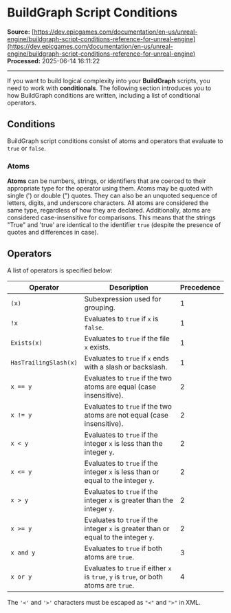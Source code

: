 # BuildGraph Script Conditions

**Source:** [https://dev.epicgames.com/documentation/en-us/unreal-engine/buildgraph-script-conditions-reference-for-unreal-engine](https://dev.epicgames.com/documentation/en-us/unreal-engine/buildgraph-script-conditions-reference-for-unreal-engine)  
**Processed:** 2025-06-14 16:11:22

---

If you want to build logical complexity into your **BuildGraph** scripts, you need to work with **conditionals**. The following section introduces you to how BuildGraph conditions are written, including a list of conditional operators.

## Conditions

BuildGraph script conditions consist of atoms and operators that evaluate to `true` or `false`.

### Atoms

**Atoms** can be numbers, strings, or identifiers that are coerced to their appropriate type for the operator using them. Atoms may be quoted with single (') or double (") quotes. They can also be an unquoted sequence of letters, digits, and underscore characters. All atoms are considered the same type, regardless of how they are declared. Additionally, atoms are considered case-insensitive for comparisons. This means that the strings "True" and 'true' are identical to the identifier `true` (despite the presence of quotes and differences in case).

## Operators

A list of operators is specified below:

| **Operator** | **Description** | **Precedence** |
| --- | --- | --- |
| `(x)` | Subexpression used for grouping. | 1 |
| `!x` | Evaluates to `true` if `x` is `false`. | 1 |
| `Exists(x)` | Evaluates to `true` if the file `x` exists. | 1 |
| `HasTrailingSlash(x)` | Evaluates to `true` if `x` ends with a slash or backslash. | 1 |
| `x == y` | Evaluates to `true` if the two atoms are equal (case insensitive). | 2 |
| `x != y` | Evaluates to `true` if the two atoms are not equal (case insensitive). | 2 |
| `x < y` | Evaluates to `true` if the integer `x` is less than the integer `y`. | 2 |
| `x <= y` | Evaluates to `true` if the integer `x` is less than or equal to the integer `y`. | 2 |
| `x > y` | Evaluates to `true` if the integer `x` is greater than the integer `y`. | 2 |
| `x >= y` | Evaluates to `true` if the integer `x` is greater than or equal to the integer `y`. | 2 |
| `x and y` | Evaluates to `true` if both atoms are `true`. | 3 |
| `x or y` | Evaluates to `true` if either `x` is `true`, `y` is `true`, or both atoms are `true`. | 4 |

The `'<'` and `'>'` characters must be escaped as `"<"` and `">"` in XML.